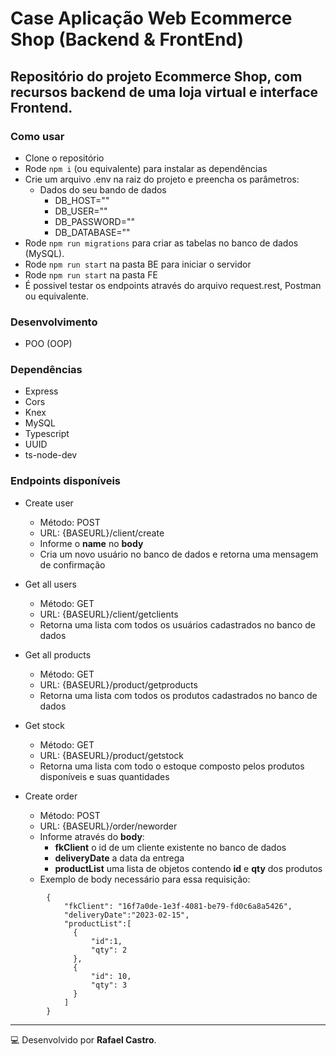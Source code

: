 # Case Aplicação Web Ecommerce Shop (Backend & FrontEnd)

## Repositório do projeto Ecommerce Shop, com recursos backend de uma loja virtual e interface Frontend.

### Como usar
- Clone o repositório
- Rode `npm i` (ou equivalente) para instalar as dependências
- Crie um arquivo .env na raiz do projeto e preencha os parâmetros:
    - Dados do seu bando de dados
        - DB_HOST=""
        - DB_USER=""
        - DB_PASSWORD=""
        - DB_DATABASE=""    
- Rode `npm run migrations` para criar as tabelas no banco de dados (MySQL).
- Rode `npm run start` na pasta BE para iniciar o servidor
- Rode `npm run start` na pasta FE
- É possivel testar os endpoints através do arquivo request.rest, Postman ou equivalente.

### Desenvolvimento
- POO (OOP)

### Dependências
* Express
* Cors
* Knex
* MySQL
* Typescript
* UUID
* ts-node-dev


### Endpoints disponíveis
- Create user
  - Método: POST
  - URL: {BASEURL}/client/create
  - Informe o **name** no **body**
  - Cria um novo usuário no banco de dados e retorna uma mensagem de confirmação
  
- Get all users
  - Método: GET
  - URL: {BASEURL}/client/getclients
  - Retorna uma lista com todos os usuários cadastrados no banco de dados

- Get all products
  - Método: GET
  - URL: {BASEURL}/product/getproducts
  - Retorna uma lista com todos os produtos cadastrados no banco de dados
  
- Get stock
  - Método: GET
  - URL: {BASEURL}/product/getstock
  - Retorna uma lista com todo o estoque composto pelos produtos disponíveis e suas quantidades

- Create order
  - Método: POST
  - URL: {BASEURL}/order/neworder
  - Informe através do **body**:
     - **fkClient** o id de um cliente existente no banco de dados
     - **deliveryDate** a data da entrega
     - **productList** uma lista de objetos contendo **id** e **qty** dos produtos
  - Exemplo de body necessário para essa requisição:<br>
```
        {
            "fkClient": "16f7a0de-1e3f-4081-be79-fd0c6a8a5426",
            "deliveryDate":"2023-02-15",
            "productList":[
              {
                  "id":1,
                  "qty": 2
              },
              {
                  "id": 10,
                  "qty": 3
              }
            ]
        }
```

  


---
:computer: Desenvolvido por **Rafael Castro**.
